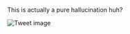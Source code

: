This is actually a pure hallucination huh?


![Tweet image](/asset/crosspoast/GtcJEM4bcAETEWh.jpg)

